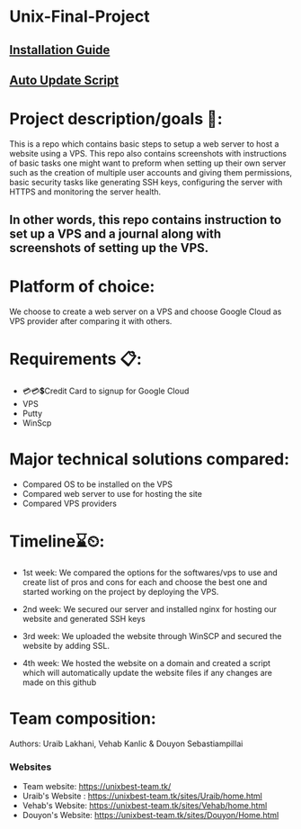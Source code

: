 # Unix-Final-Project

<div>
 <h2> <b><a href="Install.md" target="_blank">Installation Guide</a>
</b> </h2> 
   </div>
   
   <div>
 <h2> <b><a href="/Script" target="_blank">Auto Update Script</a>
</b> </h2> 
   </div>

# Project description/goals 🥅:
This is a repo which contains basic steps to setup a web server to host a website using a VPS. 
This repo also contains screenshots with instructions of basic tasks one might want to preform when setting
up their own server such as the creation of multiple user accounts and giving them permissions, 
basic security tasks like generating SSH keys, configuring the server with HTTPS and monitoring the server health.


<h2>In other words, this repo contains instruction to set up a VPS and a journal along with screenshots of setting up the VPS.</h2>



# Platform of choice: 
We choose to create a web server on a VPS and choose Google Cloud as VPS provider after comparing it with others.

# Requirements 📋:
- 💳💳💲Credit Card to signup for Google Cloud
- VPS
- Putty
- WinScp



# Major technical solutions compared: 
- Compared OS to be installed on the VPS
- Compared web server to use for hosting the site
- Compared VPS providers


# Timeline⌛⏲:
- 1st week: 
We compared the options for the softwares/vps to use and create list of pros and
cons for each and choose the best one and started working on the project by deploying the VPS.

- 2nd week: 
We secured our server and installed nginx for hosting our website and generated SSH keys

- 3rd week:
We uploaded the website through WinSCP and secured the website by adding SSL. 

- 4th week:
 We hosted the website on a domain and created a script which will automatically update the website files if any changes are made on this github

# Team composition: 
Authors: Uraib Lakhani, Vehab Kanlic & Douyon Sebastiampillai



### Websites
- Team website: https://unixbest-team.tk/
- Uraib's Website : https://unixbest-team.tk/sites/Uraib/home.html
- Vehab's Website: https://unixbest-team.tk/sites/Vehab/home.html
- Douyon's Website: https://unixbest-team.tk/sites/Douyon/Home.html





